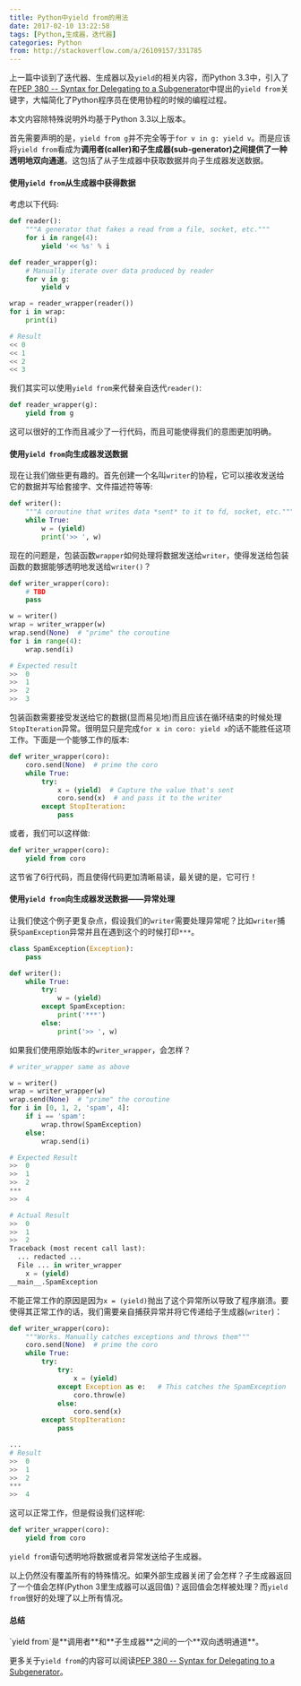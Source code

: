 ```yaml
---
title: Python中yield from的用法
date: 2017-02-10 13:22:58
tags: [Python,生成器，迭代器]
categories: Python
from: http://stackoverflow.com/a/26109157/331785
---
```


上一篇中谈到了迭代器、生成器以及`yield`的相关内容，而Python 3.3中，引入了在[PEP 380 -- Syntax for Delegating to a Subgenerator](https://www.python.org/dev/peps/pep-0380/)中提出的`yield from`关键字，大幅简化了Python程序员在使用协程的时候的编程过程。

<div class="tip">
本文内容除特殊说明外均基于Python 3.3以上版本。
</div>

首先需要声明的是，`yield from g`并不完全等于`for v in g: yield v`。而是应该将`yield from`看成为**调用者(caller)**和**子生成器(sub-generator)**之间提供了一种**透明地双向通道**。这包括了从子生成器中获取数据并向子生成器发送数据。

<!-- more -->

#### 使用`yield from`从生成器中获得数据
考虑以下代码:

```Python
def reader():
    """A generator that fakes a read from a file, socket, etc."""
    for i in range(4):
        yield '<< %s' % i

def reader_wrapper(g):
    # Manually iterate over data produced by reader
    for v in g:
        yield v

wrap = reader_wrapper(reader())
for i in wrap:
    print(i)

# Result
<< 0
<< 1
<< 2
<< 3
```

我们其实可以使用`yield from`来代替亲自迭代`reader()`:

```Python
def reader_wrapper(g):
    yield from g
```

这可以很好的工作而且减少了一行代码，而且可能使得我们的意图更加明确。

#### 使用`yield from`向生成器发送数据
现在让我们做些更有趣的。首先创建一个名叫`writer`的协程，它可以接收发送给它的数据并写给套接字、文件描述符等等:

```Python
def writer():
    """A coroutine that writes data *sent* to it to fd, socket, etc."""
    while True:
        w = (yield)
        print('>> ', w)
```

现在的问题是，包装函数`wrapper`如何处理将数据发送给`writer`，使得发送给包装函数的数据能够透明地发送给`writer()`？

```Python
def writer_wrapper(coro):
    # TBD
    pass

w = writer()
wrap = writer_wrapper(w)
wrap.send(None)  # "prime" the coroutine
for i in range(4):
    wrap.send(i)

# Expected result
>>  0
>>  1
>>  2
>>  3
```

包装函数需要接受发送给它的数据(显而易见地)而且应该在循环结束的时候处理`StopIteration`异常。很明显只是完成`for x in coro: yield x`的话不能胜任这项工作。下面是一个能够工作的版本:

```Python
def writer_wrapper(coro):
    coro.send(None)  # prime the coro
    while True:
        try:
            x = (yield)  # Capture the value that's sent
            coro.send(x)  # and pass it to the writer
        except StopIteration:
            pass
```

或者，我们可以这样做:

```Python
def writer_wrapper(coro):
    yield from coro
```

这节省了6行代码，而且使得代码更加清晰易读，最关键的是，它可行！

#### 使用`yield from`向生成器发送数据——异常处理
让我们使这个例子更复杂点，假设我们的`writer`需要处理异常呢？比如`writer`捕获`SpamException`异常并且在遇到这个的时候打印`***`。

```Python
class SpamException(Exception):
    pass

def writer():
    while True:
        try:
            w = (yield)
        except SpamException:
            print('***')
        else:
            print('>> ', w)
```

如果我们使用原始版本的`writer_wrapper`，会怎样？

```Python
# writer_wrapper same as above

w = writer()
wrap = writer_wrapper(w)
wrap.send(None)  # "prime" the coroutine
for i in [0, 1, 2, 'spam', 4]:
    if i == 'spam':
        wrap.throw(SpamException)
    else:
        wrap.send(i)

# Expected Result
>>  0
>>  1
>>  2
***
>>  4

# Actual Result
>>  0
>>  1
>>  2
Traceback (most recent call last):
  ... redacted ...
  File ... in writer_wrapper
    x = (yield)
__main__.SpamException
```

不能正常工作的原因是因为`x = (yield)`抛出了这个异常所以导致了程序崩溃。要使得其正常工作的话，我们需要亲自捕获异常并将它传递给子生成器(`writer`)：

```Python
def writer_wrapper(coro):
    """Works. Manually catches exceptions and throws them"""
    coro.send(None)  # prime the coro
    while True:
        try:
            try:
                x = (yield)
            except Exception as e:   # This catches the SpamException
                coro.throw(e)
            else:
                coro.send(x)
        except StopIteration:
            pass

...
# Result
>>  0
>>  1
>>  2
***
>>  4
```

这可以正常工作，但是假设我们这样呢:

```Python
def writer_wrapper(coro):
    yield from coro
```

`yield from`语句透明地将数据或者异常发送给子生成器。

以上仍然没有覆盖所有的特殊情况。如果外部生成器关闭了会怎样？子生成器返回了一个值会怎样(Python 3里生成器可以返回值)？返回值会怎样被处理？而`yield from`很好的处理了以上所有情况。

#### 总结
<div class="tip">
`yield from`是**调用者**和**子生成器**之间的一个**双向透明通道**。
</div>

更多关于`yield from`的内容可以阅读[PEP 380 -- Syntax for Delegating to a Subgenerator](https://www.python.org/dev/peps/pep-0380/)。
